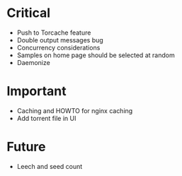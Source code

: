 # Critical
* Push to Torcache feature
* Double output messages bug
* Concurrency considerations
* Samples on home page should be selected at random
* Daemonize

# Important
* Caching and HOWTO for nginx caching
* Add torrent file in UI

# Future
* Leech and seed count
